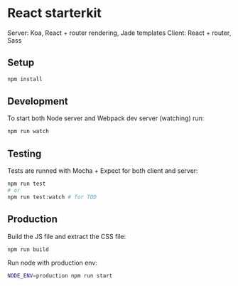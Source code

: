 # React starterkit

Server: Koa, React + router rendering, Jade templates
Client: React + router, Sass


## Setup

``` sh
npm install
```


## Development

To start both Node server and Webpack dev server (watching) run:
``` sh
npm run watch
```


## Testing

Tests are runned with Mocha + Expect for both client and server:
``` sh
npm run test 
# or
npm run test:watch # for TDD
```


## Production

Build the JS file and extract the CSS file:
``` sh
npm run build
```

Run node with production env:
``` sh
NODE_ENV=production npm run start
```
